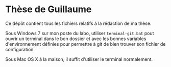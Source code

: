 # Thèse de Guillaume

Ce dépôt contient tous les fichiers relatifs à la rédaction de ma thèse.

Sous Windows 7 sur mon poste du labo, utiliser `terminal-git.bat` pout ouvrir un
terminal dans le bon dossier et avec les bonnes variables d'environnement
définies pour permettre à git de bien trouver son fichier de configuration.

Sous Mac OS X à la maison, il suffit d'utiliser le terminal normalement.
